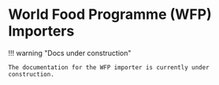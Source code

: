 # World Food Programme (WFP) Importers

!!! warning "Docs under construction"

    The documentation for the WFP importer is currently under construction.